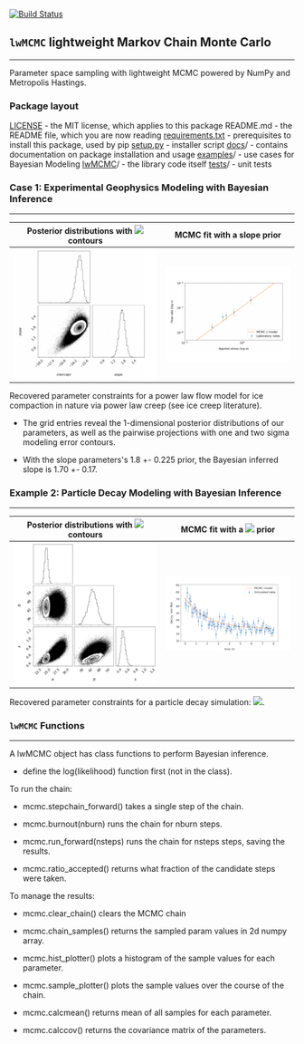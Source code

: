 
[![Build Status](https://travis-ci.com/daniel-furman/lwMCMC.svg?branch=main)](https://travis-ci.com/daniel-furman/lwMCMC)

## `lwMCMC` lightweight Markov Chain Monte Carlo

---


Parameter space sampling with lightweight MCMC powered by NumPy and Metropolis Hastings.


### Package layout

[LICENSE](https://github.com/daniel-furman/lwMCMC/blob/main/LICENSE) - the MIT license, which applies to this package
README.md - the README file, which you are now reading
[requirements.txt](https://github.com/daniel-furman/lwMCMC/blob/main/requirements.txt) - prerequisites to install this package, used by pip
[setup.py](https://github.com/daniel-furman/lwMCMC/blob/main/setup.py) - installer script
[docs](https://github.com/daniel-furman/lwMCMC/tree/main/docs)/ - contains documentation on package installation and usage
[examples](https://github.com/daniel-furman/lwMCMC/tree/main/examples)/ - use cases for Bayesian Modeling
[lwMCMC](https://github.com/daniel-furman/lwMCMC/tree/main/lwMCMC)/ - the library code itself
[tests](https://github.com/daniel-furman/lwMCMC/tree/main/test)/ - unit tests



### Case 1: Experimental Geophysics Modeling with Bayesian Inference

---

Posterior distributions with <img src="https://render.githubusercontent.com/render/math?math=\sigma"> contours | MCMC fit with a slope prior
:---------------------------------:|:----------------------------------------:
![](examples/data/grid_ice.png) | ![](examples/data/ice_scatter.png)

Recovered parameter constraints for a power law flow model for ice compaction in nature via power law creep (see ice creep literature). 

* The grid entries reveal the 1-dimensional posterior distributions of our parameters, as well as the pairwise projections with one and two sigma modeling error contours. 

* With the slope parameters's 1.8 +- 0.225 prior, the Bayesian inferred slope is 1.70 +- 0.17.

### Example 2: Particle Decay Modeling with Bayesian Inference

---

Posterior distributions with <img src="https://render.githubusercontent.com/render/math?math=\sigma"> contours | MCMC fit with a <img src="https://render.githubusercontent.com/render/math?math=\lambda"> prior
:---------------------------------:|:----------------------------------------:
![](examples/data/gridsims.png) | ![](examples/data/sims.png)


Recovered parameter constraints for a particle decay simulation: <img src="https://render.githubusercontent.com/render/math?math=\R(t) = A + B e^{-\lambda t}">. 

### `lwMCMC`  Functions 

---

A lwMCMC object has class functions to perform Bayesian inference. 

* define the log(likelihood) function first (not in the class).

To run the chain:
        
* mcmc.stepchain_forward() takes a single step of the chain.

* mcmc.burnout(nburn) runs the chain for nburn steps.

* mcmc.run_forward(nsteps) runs the chain for nsteps steps, saving the results.

* mcmc.ratio_accepted() returns what fraction of the candidate steps
            were taken.
         
            
To manage the results:

* mcmc.clear_chain() clears the MCMC chain

* mcmc.chain_samples() returns the sampled param values in 2d numpy array.

* mcmc.hist_plotter() plots a histogram of the sample values for each
            parameter.
   
* mcmc.sample_plotter() plots the sample values over the course of the 
            chain.
            
* mcmc.calcmean() returns mean of all samples for each parameter.

* mcmc.calccov() returns the covariance matrix of the parameters.
